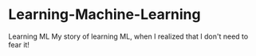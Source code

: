 # Learning-Machine-Learning
Learning ML
My story of learning ML, when I realized that I don't need to fear it!
